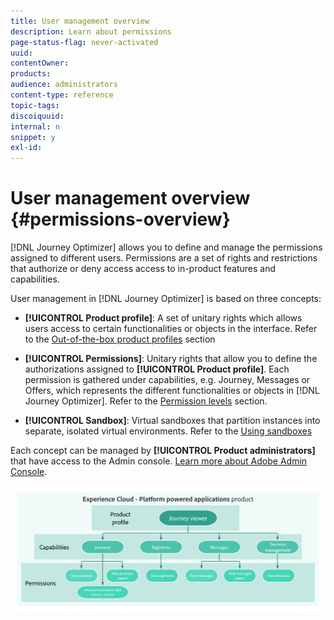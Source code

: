 ```yaml
---
title: User management overview
description: Learn about permissions
page-status-flag: never-activated
uuid: 
contentOwner:
products:
audience: administrators
content-type: reference
topic-tags: 
discoiquuid:
internal: n
snippet: y
exl-id:
---
```

# User management overview {#permissions-overview}

[!DNL Journey Optimizer] allows you to define and manage the permissions assigned to different users. Permissions are a set of rights and restrictions that authorize or deny access access to in-product features and capabilities. 

User management in [!DNL Journey Optimizer] is based on three concepts:

* **[!UICONTROL Product profile]**: A set of unitary rights which allows users access to certain functionalities or objects in the interface. Refer to the [Out-of-the-box product profiles](ootb-product-profiles.md) section

* **[!UICONTROL Permissions]**: Unitary rights that allow you to define the authorizations assigned to **[!UICONTROL Product profile]**. Each permission is gathered under capabilities, e.g. Journey, Messages or Offers, which represents the different functionalities or objects in [!DNL Journey Optimizer]. Refer to the [Permission levels](high-low-permissions.md) section.

* **[!UICONTROL Sandbox]**: Virtual sandboxes that partition instances into separate, isolated virtual environments. Refer to the [Using sandboxes](sandboxes.md)

Each concept can be managed by **[!UICONTROL Product administrators]** that have access to the Admin console. [Learn more about Adobe Admin Console](https://helpx.adobe.com/enterprise/managing/user-guide.html).

![](../assets/do-not-localize/permissions_2.png)
